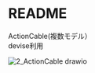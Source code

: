 # README

ActionCable(複数モデル）<br>
devise利用

![2_ActionCable drawio](https://user-images.githubusercontent.com/91657176/154081350-f5da7127-7ded-4895-9e69-e4b6f4b5b226.png)
